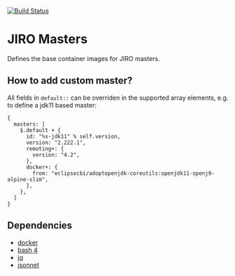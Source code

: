 [![Build Status](https://ci.eclipse.org/cbi/buildStatus/icon?job=jiro-masters%2Fmaster)](https://ci.eclipse.org/cbi/job/jiro-masters/job/master/)

# JIRO Masters

Defines the base container images for JIRO masters.

## How to add custom master?

All fields in `default::` can be overriden in the supported array elements, e.g. to define a jdk11 based master:

```jsonnet
{
  masters: [
    $.default + {
      id: "%s-jdk11" % self.version,
      version: "2.222.1",
      remoting+: {
        version: "4.2",
      },
      docker+: {
        from: "eclipsecbi/adoptopenjdk-coreutils:openjdk11-openj9-alpine-slim",
      },
    },
  ]
}
```

## Dependencies

* [docker](https://www.docker.com)
* [bash 4](https://www.gnu.org/software/bash/)
* [jq](https://stedolan.github.io/jq/)
* [jsonnet](https://jsonnet.org)